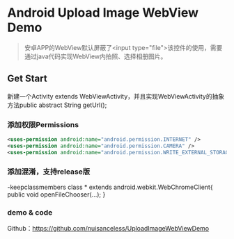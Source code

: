 # Android Upload Image WebView Demo

> 安卓APP的WebView默认屏蔽了&lt;input type="file"&gt;该控件的使用，需要通过java代码实现WebView内拍照、选择相册图片。

## Get Start
新建一个Activity extends WebViewActivity，并且实现WebViewActivity的抽象方法public abstract String getUrl();

### 添加权限Permissions
```xml
<uses-permission android:name="android.permission.INTERNET" />
<uses-permission android:name="android.permission.CAMERA" />
<uses-permission android:name="android.permission.WRITE_EXTERNAL_STORAGE" />
```

### 添加混淆，支持release版
-keepclassmembers class * extends android.webkit.WebChromeClient{
   		public void openFileChooser(...);
}

### demo & code
Github：https://github.com/nuisanceless/UploadImageWebViewDemo
